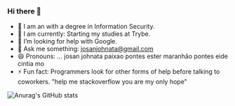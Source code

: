 ### Hi there 👋

- 🔭 I am an with a degree in Information Security.
- 🌱 I am currently: Starting my studies at Trybe.
- 🤔 I’m looking for help with Google.
- 💬 Ask me something: josanjohnata@gmail.com
- 😄 Pronouns: ... josan johnata paixao pontes ester maranhão pontes eide cintia mo
- ⚡ Fun fact: Programmers look for other forms of help before talking to coworkers. "help me stackoverflow you are my only hope"

![Anurag's GitHub stats](https://github-readme-stats.vercel.app/api?username=josanjohnata&show_icons=true&theme=radical)
